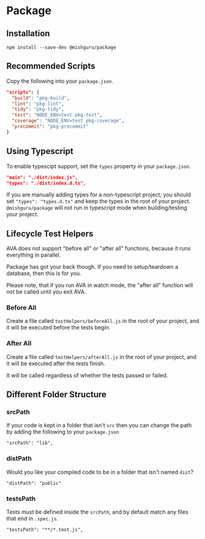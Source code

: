 # Package

## Installation

```
npm install --save-dev @mishguru/package
```

## Recommended Scripts

Copy the following into your `package.json`.

```json
"scripts": {
  "build": "pkg-build",
  "lint": "pkg-lint",
  "tidy": "pkg-tidy",
  "test": "NODE_ENV=test pkg-test",
  "coverage": "NODE_ENV=test pkg-coverage",
  "precommit": "pkg-precommit"
}
```

## Using Typescript

To enable typescipt support, set the `types` property in your `package.json`.

```json
"main": "./dist/index.js",
"types": "./dist/index.d.ts",
```

If you are manually adding types for a non-typescript project, you should set
`"types": "types.d.ts"` and keep the types in the root of your project.
`@mishguru/package` will not run in typescript mode when building/testing your
project.

## Lifecycle Test Helpers

AVA does not support "before all" or "after all" functions, because it runs
everything in parallel.

Package has got your back though. If you need to setup/teardown a database,
then this is for you.

Please note, that if you run AVA in watch mode, the "after all" function will
not be called until you exit AVA.

### Before All

Create a file called `testHelpers/beforeAll.js` in the root of your project,
and it will be executed before the tests begin.

### After All

Create a file called `testHelpers/afterAll.js` in the root of your project,
and it will be executed after the tests finish.

It will be called regardless of whether the tests passed or failed.

## Different Folder Structure

### srcPath

If your code is kept in a folder that isn't `src` then you can change the path
by adding the following to your `package.json`

```
"srcPath": "lib",
```

### distPath

Would you like your compiled code to be in a folder that isn't named `dist`?

```
"distPath": "public"
```

### testsPath

Tests must be defined inside the `srcPath`, and by default match any files that
end in `.spec.js`.

```
"testsPath": "**/*.test.js",
```

